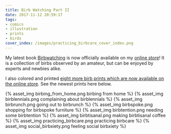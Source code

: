 ```yaml
---
title: Birb Watching Part II
date: 2017-11-12 20:59:17
tags:
- comics
- illustration
- prints
- birds
cover_index: /images/practicing_birbcare_cover_index.png
---
```

My latest book [Birbwatching](https://squareup.com/store/mad-macaques-press/item/birbwatching) is now officially available on my [online store](https://squareup.com/store/mad-macaques-press/item/birbwatching)! It is a collection of birbs observed by an amateur, but can be enjoyed by experts and newbies alike.

I also colored and printed [eight more birb prints which are now available on the online store](http://store.madmacaques.com/item/birb-prints). See the newest prints here below.

{% asset_img birbing_from_home.png birbing from home %}
{% asset_img birblennials.png complaining about birblennials %}
{% asset_img birbrunch.png going out to birbrunch %}
{% asset_img birbspoke.png shopping for birbspoke furniture %}
{% asset_img birbtention.png needing some birbtention %}
{% asset_img birbtisanal.png making birbtisanal coffee %}
{% asset_img practicing_birbcare.png practicing birbcare %}
{% asset_img social_birbxiety.png feeling social birbxiety %}

